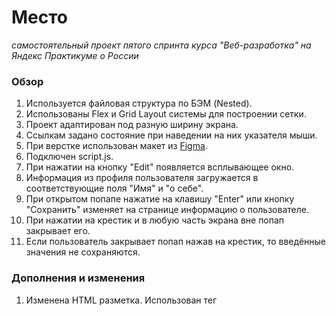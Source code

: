 # Место
*самостоятельный проект пятого спринта курса "Веб-разработка" на Яндекс Практикуме о России*

### Обзор
1. Используется файловая структура по БЭМ (Nested).
2. Использованы Flex и Grid Layout системы для построении сетки.
3. Проект адаптирован под разную ширину экрана.
4. Ссылкам задано состояние при наведении на них указателя мыши.
5. При верстке использован макет из [Figma](https://www.figma.com/file/2cn9N9jSkmxD84oJik7xL7/JavaScript.-Sprint-4?node-id=0%3A1).
6. Подключен script.js.
7. При нажатии на кнопку "Edit" появляется всплывающее окно. 
8. Информация из профиля пользователя загружается в соответствующие поля "Имя" и "о себе".
9. При открытом попапе нажатие на клавишу "Enter" или кнопку "Сохранить" изменяет на странице информацию о пользователе.
10. При нажатии на крестик и в любую часть экрана вне попап закрывает его.
11. Если пользователь закрывает попап нажав на крестик, то введённые значения не сохраняются. 

### Дополнения и изменения
1. Изменена HTML разметка. Использован тег <template> для добавления карточек.
2. При загрузке на странице есть 6 карточек, добавленных JavaScript.
3. Добавлена форма добавления новой карточки. Форма открывается нажатием на "+" и закрывается кликом на крестик.
4. При клике на «сохранить» новая карточка добавляется в начало контейнера с ними, диалоговое окно после добавления автоматически закрывается.
5. При нажатии на сердечко оно меняет цвет.
6. Карточки удалаются при клике на иконку удаления.
7. При клике на картинку карточки открыватеся попап с этой картинкой. Попап закрывается кликом на крестик.
8. Попап открывается и закрывается плавно.

### _автор Долганёв Евгений, 2021_

#### [ссылка на проект](https://veteran-nixon.github.io/mesto/)